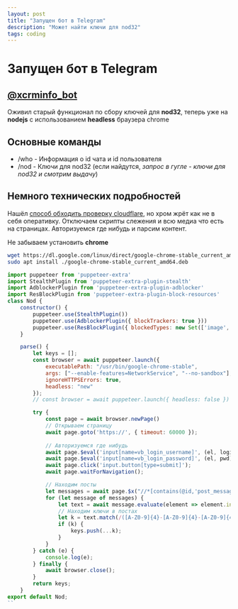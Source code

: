 ```yaml
---
layout: post
title: "Запущен бот в Telegram"
description: "Может найти ключи для nod32"
tags: coding
---
```

# Запущен бот в Telegram

## [@xcrminfo_bot](https://t.me/xcrminfo_bot)
Оживил старый функционал по сбору ключей для **nod32**, теперь уже на **nodejs** с использованием **headless** браузера chrome

## Основные команды
* /who - Информация о id чата и id пользователя
* /nod - Ключи для nod32 (если найдутся, *запрос в гугле - ключи для nod32 и смотрим выдачу*)

## Немного технических подробностей

Нашёл [способ обходить проверку cloudflare](https://www.zenrows.com/blog/bypass-cloudflare-nodejs#how-to-bypass-cloudflare-in-nodejs-using-puppeteer-stealth), но хром жрёт как не в себя оперативку. Отключаем скрипты слежения и всю медиа что есть на страницах. Авторизуемся где нибудь и парсим контент.

Не забываем установить **chrome**
```sh
wget https://dl.google.com/linux/direct/google-chrome-stable_current_amd64.deb
sudo apt install ./google-chrome-stable_current_amd64.deb
```

```js
import puppeteer from 'puppeteer-extra'
import StealthPlugin from 'puppeteer-extra-plugin-stealth'
import AdblockerPlugin from 'puppeteer-extra-plugin-adblocker'
import ResBlockPlugin from 'puppeteer-extra-plugin-block-resources'
class Nod {
    constructor() {
        puppeteer.use(StealthPlugin())
        puppeteer.use(AdblockerPlugin({ blockTrackers: true }))
        puppeteer.use(ResBlockPlugin({ blockedTypes: new Set(['image', 'stylesheet', 'media', 'font']) }))
    }

    parse() {
        let keys = [];
        const browser = await puppeteer.launch({
            executablePath: "/usr/bin/google-chrome-stable",
            args: ["--enable-features=NetworkService", "--no-sandbox"],
            ignoreHTTPSErrors: true,
            headless: "new"
        });
        // const browser = await puppeteer.launch({ headless: false })

        try {
            const page = await browser.newPage()
            // Открываем страницу
            await page.goto('https://', { timeout: 60000 });
            
            // Авторизуемся где нибудь
            await page.$eval('input[name=vb_login_username]', (el, login) => { el.value = login }, 'Логин какой нибудь');
            await page.$eval('input[name=vb_login_password]', (el, pwd) => { el.value = pwd }, 'Пароль какой нибудь');
            await page.click('input.button[type=submit]');
            await page.waitForNavigation();

            // Находим посты
            let messages = await page.$x("//*[contains(@id,'post_message_')]");
            for (let message of messages) {
                let text = await message.evaluate(element => element.innerHTML);
                // Находим ключи в постах
                let k = text.match(/([A-Z0-9]{4}-[A-Z0-9]{4}-[A-Z0-9]{4}-[A-Z0-9]{4}-[A-Z0-9]{4})/gm);
                if (k) {
                    keys.push(...k);
                }
            }
        } catch (e) {
            console.log(e);
        } finally {
            await browser.close();
        }
        return keys;
    } 
export default Nod;
``